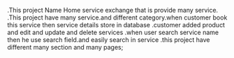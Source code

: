 .This project Name Home service exchange that is provide many service.
.This project have many service.and different category.when customer book this service then service details store in database
.customer added product and edit and update and delete services
.when user search service name then he use search field.and easily search in service
.this project have different many section and many pages;
 